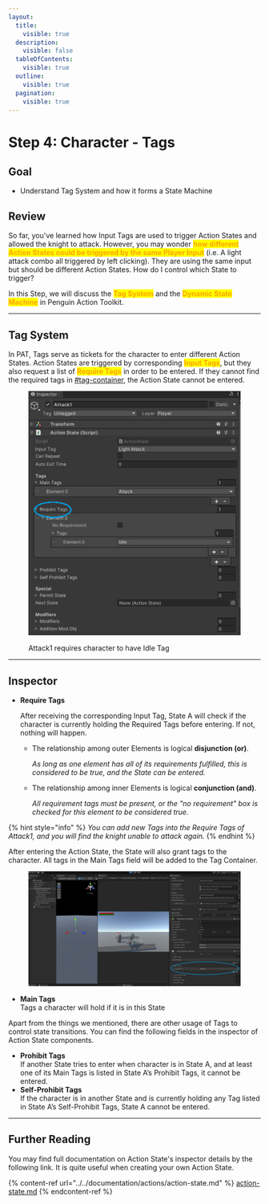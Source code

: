 ```yaml
---
layout:
  title:
    visible: true
  description:
    visible: false
  tableOfContents:
    visible: true
  outline:
    visible: true
  pagination:
    visible: true
---
```


# Step 4: Character - Tags

## Goal

* Understand Tag System and how it forms a State Machine

## Review

So far, you've learned how Input Tags are used to trigger Action States and allowed the knight to attack. However, you may wonder <mark style="color:orange;">**how different Action States could be triggered by the same Player Input**</mark> (i.e. A light attack combo all triggered by left clicking). They are using the same input but should be different Action States. How do I control which State to trigger?

In this Step, we will discuss the <mark style="color:orange;">**Tag System**</mark> and the <mark style="color:orange;">**Dynamic State Machine**</mark> in Penguin Action Toolkit.

***

## Tag System

In PAT, Tags serve as tickets for the character to enter different Action States. Action States are triggered by corresponding <mark style="color:orange;">**Input Tags**</mark>, but they also request a list of <mark style="color:orange;">**Require Tags**</mark> in order to be entered. If they cannot find the required tags in [#tag-container](step-3-character-action-states.md#tag-container "mention"), the Action State cannot be entered.

<figure><img src="../../.gitbook/assets/image (21).png" alt=""><figcaption><p>Attack1 requires character to have Idle Tag</p></figcaption></figure>

***

## Inspector

*   **Require Tags**

    After receiving the corresponding Input Tag, State A will check if the character is currently holding the Required Tags before entering. If not, nothing will happen.&#x20;

    *   The relationship among outer Elements is logical **disjunction (or)**.&#x20;

        _As long as one element has all of its requirements fulfilled, this is considered to be true, and the State can be entered._&#x20;
    *   The relationship among inner Elements is logical **conjunction (and)**.&#x20;

        _All requirement tags must be present, or the "no requirement" box is checked for this element to be considered true._

{% hint style="info" %}
_You can add new Tags into the Require Tags of Attack1, and you will find the knight unable to attack again._
{% endhint %}

After entering the Action State, the State will also grant tags to the character. All tags in the Main Tags field will be added to the Tag Container.

<figure><img src="../../.gitbook/assets/image (22).png" alt=""><figcaption></figcaption></figure>

* **Main Tags**\
  Tags a character will hold if it is in this State

Apart from the things we mentioned, there are other usage of Tags to control state transitions. You can find the following fields in the inspector of Action State components.

* **Prohibit Tags**\
  If another State tries to enter when character is in State A, and at least one of its Main Tags is listed in State A’s Prohibit Tags, it cannot be entered.
* **Self-Prohibit Tags**\
  If the character is in another State and is currently holding any Tag listed in State A’s Self-Prohibit Tags, State A cannot be entered.

***

## Further Reading

You may find full documentation on Action State's inspector details by the following link. It is quite useful when creating your own Action State.

{% content-ref url="../../documentation/actions/action-state.md" %}
[action-state.md](../../documentation/actions/action-state.md)
{% endcontent-ref %}

